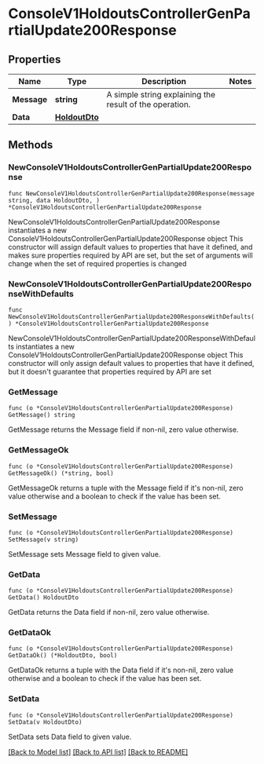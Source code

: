 # ConsoleV1HoldoutsControllerGenPartialUpdate200Response

## Properties

Name | Type | Description | Notes
------------ | ------------- | ------------- | -------------
**Message** | **string** | A simple string explaining the result of the operation. | 
**Data** | [**HoldoutDto**](HoldoutDto.md) |  | 

## Methods

### NewConsoleV1HoldoutsControllerGenPartialUpdate200Response

`func NewConsoleV1HoldoutsControllerGenPartialUpdate200Response(message string, data HoldoutDto, ) *ConsoleV1HoldoutsControllerGenPartialUpdate200Response`

NewConsoleV1HoldoutsControllerGenPartialUpdate200Response instantiates a new ConsoleV1HoldoutsControllerGenPartialUpdate200Response object
This constructor will assign default values to properties that have it defined,
and makes sure properties required by API are set, but the set of arguments
will change when the set of required properties is changed

### NewConsoleV1HoldoutsControllerGenPartialUpdate200ResponseWithDefaults

`func NewConsoleV1HoldoutsControllerGenPartialUpdate200ResponseWithDefaults() *ConsoleV1HoldoutsControllerGenPartialUpdate200Response`

NewConsoleV1HoldoutsControllerGenPartialUpdate200ResponseWithDefaults instantiates a new ConsoleV1HoldoutsControllerGenPartialUpdate200Response object
This constructor will only assign default values to properties that have it defined,
but it doesn't guarantee that properties required by API are set

### GetMessage

`func (o *ConsoleV1HoldoutsControllerGenPartialUpdate200Response) GetMessage() string`

GetMessage returns the Message field if non-nil, zero value otherwise.

### GetMessageOk

`func (o *ConsoleV1HoldoutsControllerGenPartialUpdate200Response) GetMessageOk() (*string, bool)`

GetMessageOk returns a tuple with the Message field if it's non-nil, zero value otherwise
and a boolean to check if the value has been set.

### SetMessage

`func (o *ConsoleV1HoldoutsControllerGenPartialUpdate200Response) SetMessage(v string)`

SetMessage sets Message field to given value.


### GetData

`func (o *ConsoleV1HoldoutsControllerGenPartialUpdate200Response) GetData() HoldoutDto`

GetData returns the Data field if non-nil, zero value otherwise.

### GetDataOk

`func (o *ConsoleV1HoldoutsControllerGenPartialUpdate200Response) GetDataOk() (*HoldoutDto, bool)`

GetDataOk returns a tuple with the Data field if it's non-nil, zero value otherwise
and a boolean to check if the value has been set.

### SetData

`func (o *ConsoleV1HoldoutsControllerGenPartialUpdate200Response) SetData(v HoldoutDto)`

SetData sets Data field to given value.



[[Back to Model list]](../README.md#documentation-for-models) [[Back to API list]](../README.md#documentation-for-api-endpoints) [[Back to README]](../README.md)



